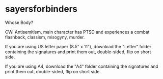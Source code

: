 # sayersforbinders
Whose Body?

CW: Antisemitism, main character has PTSD and experiences a combat flashback, classism, misogyny, murder.

If you are using US letter paper (8.5" x 11"), download the "Letter" folder containing the signatures and print them out, double-sided, flip on short side.

If you are using A4, download the "A4" folder containing the signatures and print them out, double-sided, flip on short side.
